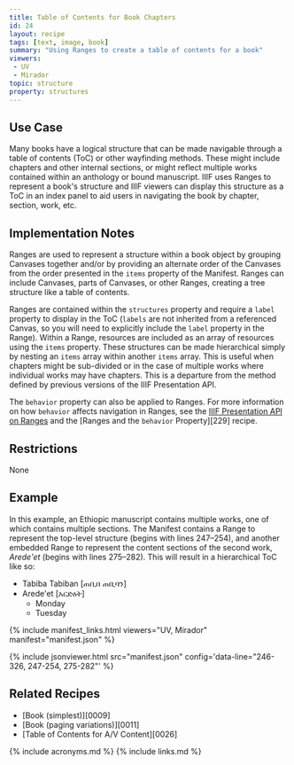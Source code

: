 ```yaml
---
title: Table of Contents for Book Chapters
id: 24
layout: recipe
tags: [text, image, book]
summary: "Using Ranges to create a table of contents for a book"
viewers:
 - UV
 - Mirador
topic: structure 
property: structures
---
```


## Use Case

Many books have a logical structure that can be made navigable through a table of contents (ToC) or other wayfinding methods. These might include chapters and other internal sections, or might reflect multiple works contained within an anthology or bound manuscript. IIIF uses Ranges to represent a book's structure and IIIF viewers can display this structure as a ToC in an index panel to aid users in navigating the book by chapter, section, work, etc.

## Implementation Notes

Ranges are used to represent a structure within a book object by grouping Canvases together and/or by providing an alternate order of the Canvases from the order presented in the `items` property of the Manifest. Ranges can include Canvases, parts of Canvases, or other Ranges, creating a tree structure like a table of contents.

Ranges are contained within the `structures` property and require a `label` property to display in the ToC (`labels` are not inherited from a referenced Canvas, so you will need to explicitly include the `label` property in the Range). Within a Range, resources are included as an array of resources using the `items` property. These structures can be made hierarchical simply by nesting an `items` array within another `items` array. This is useful when chapters might be sub-divided or in the case of multiple works where individual works may have chapters. This is a departure from the method defined by previous versions of the IIIF Presentation API.

The `behavior` property can also be applied to Ranges. For more information on how `behavior` affects navigation in Ranges, see the [IIIF Presentation API on Ranges](https://iiif.io/api/presentation/3.0/#54-range) and the [Ranges and the `behavior` Property][229] recipe.

## Restrictions

None

## Example

In this example, an Ethiopic manuscript contains multiple works, one of which contains multiple sections. The Manifest contains a Range to represent the top-level structure (begins with lines 247–254), and another embedded Range to represent the content sections of the second work, *Arede'et* (begins with lines 275–282). This will result in a hierarchical ToC like so:

* Tabiba Tabiban [ጠቢበ ጠቢባን]
* Arede'et [አርድዕት]
    * Monday
    * Tuesday

{% include manifest_links.html viewers="UV, Mirador" manifest="manifest.json" %}

{% include jsonviewer.html src="manifest.json" config='data-line="246-326, 247-254, 275-282"' %}

## Related Recipes

* [Book (simplest)][0009]
* [Book (paging variations)][0011]
* [Table of Contents for A/V Content][0026]

{% include acronyms.md %}
{% include links.md %}
